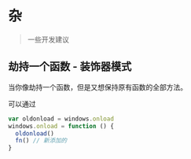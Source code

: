 # 杂
> 一些开发建议

## 劫持一个函数 - 装饰器模式

当你像劫持一个函数，但是又想保持原有函数的全部方法。

可以通过

```JavaScript
var oldonload = windows.onload
windows.onload = function () {
  oldonload()
  fn() // 新添加的
}
```